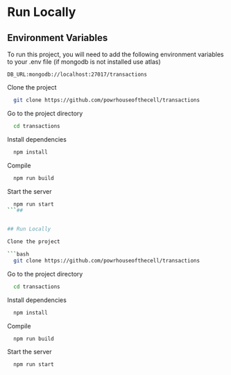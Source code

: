 # Run Locally

## Environment Variables

To run this project, you will need to add the following environment variables to your .env file (if mongodb is not installed use atlas)

`DB_URL:mongodb://localhost:27017/transactions`

Clone the project

```bash
  git clone https://github.com/powrhouseofthecell/transactions
```

Go to the project directory

```bash
  cd transactions
```

Install dependencies

```bash
  npm install
```

Compile 

```bash
  npm run build
```

Start the server

```bash
  npm run start
```## 


## Run Locally

Clone the project

```bash
  git clone https://github.com/powrhouseofthecell/transactions
```

Go to the project directory

```bash
  cd transactions
```

Install dependencies

```bash
  npm install
```

Compile 

```bash
  npm run build
```

Start the server

```bash
  npm run start
```



